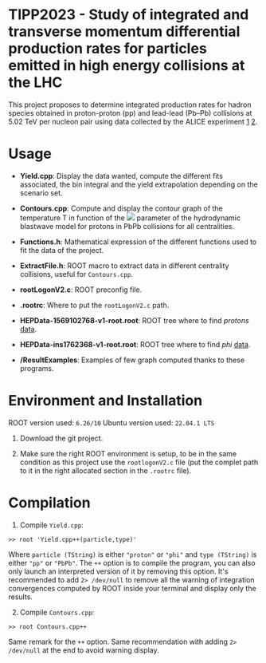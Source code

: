 # TIPP2023 - Study of integrated and transverse momentum differential production rates for particles emitted in high energy collisions at the LHC

This project proposes to determine integrated production rates for hadron species obtained in proton-proton (pp) and lead-lead (Pb–Pb) collisions at 5.02 TeV per nucleon pair using data collected by the ALICE experiment [1](https://arxiv.org/abs/1910.07678) [2](https://arxiv.org/abs/1910.14419).

# Usage 

- **Yield.cpp**: Display the data wanted, compute the different fits associated, the bin integral and the yield extrapolation depending on the scenario set.
- **Contours.cpp**: Compute and display the contour graph of the temperature T in function of the <img src="https://latex.codecogs.com/gif.latex?\langle \beta_T \rangle" /> parameter of the hydrodynamic blastwave model for protons in PbPb collisions for all centralities.

- **Functions.h**: Mathematical expression of the different functions used to fit the data of the project.
- **ExtractFile.h**: ROOT macro to extract data in different centrality collisions, useful for `Contours.cpp`.

- **rootLogonV2.c**: ROOT preconfig file. 
- **.rootrc**: Where to put the `rootLogonV2.c` path.
 
- **HEPData-1569102768-v1-root.root**: ROOT tree where to find *protons* [data](https://www.hepdata.net/record/sandbox/1569102768).
- **HEPData-ins1762368-v1-root.root**: ROOT tree where to find *phi* [data](https://www.hepdata.net/record/ins1762368).

- **/ResultExamples**: Examples of few graph computed thanks to these programs.


# Environment and Installation

ROOT version used: `6.26/10`
Ubuntu version used: `22.04.1 LTS`

1. Download the git project.

2. Make sure the right ROOT environment is setup, to be in the same condition as this project use the `rootlogonV2.c` file (put the complet path to it in the right allocated section in the `.rootrc` file).


# Compilation

1. Compile `Yield.cpp`:
```
>> root 'Yield.cpp++(particle,type)'
```
Where `particle (TString)` is either `"proton"` or `"phi"` and `type (TString)` is either `"pp"` or `"PbPb"`. 
The `++` option is to compile the program, you can also only launch an interpreted version of it by removing this option.
It's recommended to add `2> /dev/null` to remove all the warning of integration convergences computed by ROOT inside your terminal and display only the results.

2. Compile `Contours.cpp`:
```
>> root Contours.cpp++
```
Same remark for the `++` option.
Same recommendation with adding `2> /dev/null` at the end to avoid warning display.
